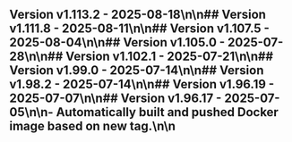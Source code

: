 ## Version v1.113.2 - 2025-08-18\n\n## Version v1.111.8 - 2025-08-11\n\n## Version v1.107.5 - 2025-08-04\n\n## Version v1.105.0 - 2025-07-28\n\n## Version v1.102.1 - 2025-07-21\n\n## Version v1.99.0 - 2025-07-14\n\n## Version v1.98.2 - 2025-07-14\n\n## Version v1.96.19 - 2025-07-07\n\n## Version v1.96.17 - 2025-07-05\n\n- Automatically built and pushed Docker image based on new tag.\n\n
